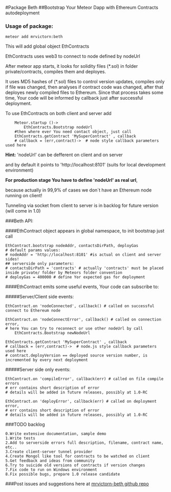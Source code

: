 #Package Beth
##Bootstrap Your Meteor Dapp with Ethereum Contracts autodeployment 
### Usage of package:

    meteor add mrvictorn:beth

This will add global object EthContracts

EthContracts uses web3 to connect to node defined by nodeUrl

After meteor app starts, it looks for solidity files (*.sol) in folder private/contracts, compiles them and deployes.

It uses MD5 hashes of (*.sol) files to control version updates, compiles only if file was changed, then analyses if
contract code was changed, after that deployes newly compiled files to Ethereum. Since that process takes some time,
Your code will be informed by callback just after successful deployment.


To use EthContracts on both client and server add

        Meteor.startup ()->
            EthContracts.Bootstrap nodeUrl
        #then where ever You need contact object, just call
        EthContracts.getContract 'MySuperContract' , callback 
        # callback = (err,contract)->  # node style callback parameters used here
                    
**Hint:** 'nodeUrl' can be defferent on client and on server

and by default it points to 'http://localhost:8101' (suits for local development environment)
 
**For production stage You have to define 'nodeUrl' as real url**, 

because actually in 99,9% of cases we don`t have an Ethereum node running on client!

Tunneling via socket from client to server is in backlog for future version (will come in 1.0)

###Beth API:

####EthContract object appears in global namespace, to init bootstrap just call

    EthContract.bootstrap nodeAddr, contactsDirPath, deployGas
    # default params values:
    # nodeAddr = 'http://localhost:8101' #is actual on client and server sides!
    ## serverside only parameters:
    # contactsDirPath = 'contracts' # actually 'contracts' must be placed inside private/ folder by Meteors folder convention
    # deployGas = 400000 # define Yor expected gas for deployment
    
####EthContract emits some useful events, Your code can subscribe to:
 
#####Server/Client side events: 

    EthContract.on 'nodeConnected', callback() # called on successful connect to Ethereum node 
       
    EthContract.on 'nodeConnectError', callback() # called on connection error, 
    # here You can try to reconnect or use other nodeUrl by call
        EthContracts.Bootstrap newNodeUrl
        
    EthContracts.getContract 'MySuperContract' , callback 
    # callback = (err,contract)->  # node.js style callback parameters used here    
    # contract.deployVersion == deployed source version number, is incremented by every next deployment
 

#####Server side only events: 

    EthContract.on 'compileError', callback(err) # called on file compile errors 
    # err contains short description of error
    # details will be added in future releases, possibly at 1.0-RC
       
    EthContract.on 'deployError', callback(err) # called on deployment error, 
    # err contains short description of error
    # details will be added in future releases, possibly at 1.0-RC
          

###TODO backlog
    
    0.Write extensive documentation, sample demo
    1.Write tests
    2.Add to serverside errors full description, filename, contract name, etc..
    3.Create client-server tunnel provider
    4.Create Mongol like tool for contracts to be watched on client
    5.Get feedback and ideas from community
    6.Try to suicide old versions of contracts if version changes
    7.Fix code to run on Windows environment
    8.Fix possible bugs, prepare 1.0 release candidate

###Post issues and suggestions here at [mrvictorn-beth github repo](https://github.com/mrvictorn/beth/issues)
 
